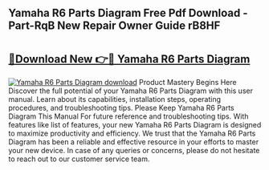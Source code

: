 ## Yamaha R6 Parts Diagram Free Pdf Download - Part-RqB New Repair Owner Guide rB8HF

# <h2><a href="http://dftlr9.blite.top/?on=Yamaha+R6+Parts+Diagram">🔗Download New 👉🔴 Yamaha R6 Parts Diagram</a></h2>

[![Yamaha R6 Parts Diagram download](https://i.imgur.com/lujVjoI.png)](http://dftlr9.blite.top/?on=Yamaha+R6+Parts+Diagram)
Product Mastery Begins Here Discover the full potential of your Yamaha R6 Parts Diagram with this user manual. Learn about its capabilities, installation steps, operating procedures, and troubleshooting tips. Please Keep Yamaha R6 Parts Diagram This Manual For future reference and troubleshooting tips. With features like list of features, your new Yamaha R6 Parts Diagram is designed to maximize productivity and efficiency. We trust that the Yamaha R6 Parts Diagram has been a reliable and effective resource in your efforts to master your new device. In case of any queries or concerns, please do not hesitate to reach out to our customer service team.
